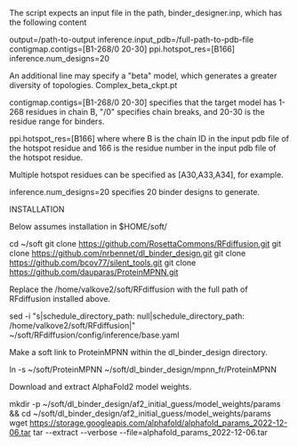 The script expects an input file in the path, binder_designer.inp, which has the following content

output=/path-to-output
inference.input_pdb=/full-path-to-pdb-file
contigmap.contigs=[B1-268/0 20-30]
ppi.hotspot_res=[B166]
inference.num_designs=20

An additional line may specify a "beta" model, which generates a greater diversity of topologies.
Complex_beta_ckpt.pt

contigmap.contigs=[B1-268/0 20-30] specifies that the target model has 1-268 residues in chain B, "/0" specifies chain breaks, and 20-30 is the residue range for binders.

ppi.hotspot_res=[B166] where where B is the chain ID in the input pdb file of the hotspot residue and 166 is the residue number in the input pdb file of the hotspot residue.

Multiple hotspot residues can be specified as [A30,A33,A34], for example.

inference.num_designs=20 specifies 20 binder designs to generate.



INSTALLATION

Below assumes installation in $HOME/soft/

cd ~/soft
git clone https://github.com/RosettaCommons/RFdiffusion.git
git clone https://github.com/nrbennet/dl_binder_design.git
git clone https://github.com/bcov77/silent_tools.git
git clone https://github.com/dauparas/ProteinMPNN.git

Replace the /home/valkove2/soft/RFdiffusion with the full path of RFdiffusion installed above.

sed -i "s|schedule_directory_path: null|schedule_directory_path: \/home/valkove2/soft/RFdiffusion|" ~/soft/RFdiffusion/config/inference/base.yaml

Make a soft link to ProteinMPNN within the dl_binder_design directory.

ln -s ~/soft/ProteinMPNN ~/soft/dl_binder_design/mpnn_fr/ProteinMPNN

Download and extract AlphaFold2 model weights.

mkdir -p ~/soft/dl_binder_design/af2_initial_guess/model_weights/params && cd ~/soft/dl_binder_design/af2_initial_guess/model_weights/params
wget https://storage.googleapis.com/alphafold/alphafold_params_2022-12-06.tar
tar --extract --verbose --file=alphafold_params_2022-12-06.tar



